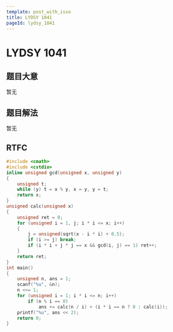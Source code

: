 ```yaml
---
template: post_with_isso
title: LYDSY 1041
pageId: lydsy_1041
---
```


# LYDSY 1041
<span id="poem"></span><script>$(function(){$.ajax('/api/poem?rnd='+Date.now()+Math.random()).done(function(data){$('#poem').text(data);});});</script>
## 题目大意
暂无

## 题目解法
暂无

## RTFC

```cpp
#include <cmath>
#include <cstdio>
inline unsigned gcd(unsigned x, unsigned y)
{
    unsigned t;
    while (y) t = x % y, x = y, y = t;
    return x;
}
unsigned calc(unsigned x)
{
    unsigned ret = 0;
    for (unsigned i = 1, j; i * i <= x; i++)
    {
        j = unsigned(sqrt(x - i * i) + 0.5);
        if (i >= j) break;
        if (i * i + j * j == x && gcd(i, j) == 1) ret++;
    }
    return ret;
}
int main()
{
    unsigned n, ans = 1;
    scanf("%u", &n);
    n <<= 1;
    for (unsigned i = 1; i * i <= n; i++)
        if (n % i == 0)
            ans += calc(n / i) + (i * i == n ? 0 : calc(i));
    printf("%u", ans << 2);
    return 0;
}
```
<div id="__comment"></div>
